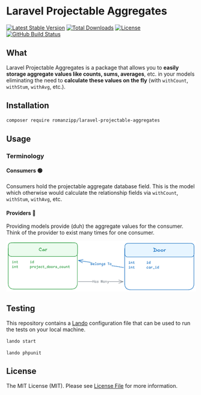 # Laravel Projectable Aggregates

[![Latest Stable Version](https://img.shields.io/packagist/v/romanzipp/Laravel-Projectable-Aggregates.svg?style=flat-square)](https://packagist.org/packages/romanzipp/laravel-projectable-aggregates)
[![Total Downloads](https://img.shields.io/packagist/dt/romanzipp/Laravel-Projectable-Aggregates.svg?style=flat-square)](https://packagist.org/packages/romanzipp/laravel-projectable-aggregates)
[![License](https://img.shields.io/packagist/l/romanzipp/Laravel-Projectable-Aggregates.svg?style=flat-square)](https://packagist.org/packages/romanzipp/laravel-projectable-aggregates)
[![GitHub Build Status](https://img.shields.io/github/actions/workflow/status/romanzipp/Laravel-Projectable-Aggregates/tests.yml?branch=master&style=flat-square)](https://github.com/romanzipp/Laravel-Projectable-Aggregates/actions)

## What

Laravel Projectable Aggregates is a package that allows you to **easily storage aggregate values like counts, sums, averages**, etc. in your models eliminating the need to **calculate these values on the fly** (with `withCount`, `withStum`, `withAvg`, etc.).

## Installation

```bash
composer require romanzipp/laravel-projectable-aggregates
```

## Usage

### Terminology

#### Consumers 🟢

Consumers hold the projectable aggregate database field. This is the model which otherwise would calculate the relationship fields via `withCount`, `withStum`, `withAvg`, etc.

#### Providers 🔵

Providing models provide (duh) the aggregate values for the consumer. Think of the provider to exist many times for one consumer.

![](art/diagram.png)

## Testing

This repository contains a [Lando](https://lando.dev) configuration file that can be used to run the tests on your local machine.

```bash
lando start
```

```
lando phpunit
```

## License

The MIT License (MIT). Please see [License File](LICENSE.md) for more information.
